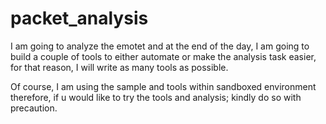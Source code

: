 # packet_analysis

I am going to analyze the emotet and at the end of the day, I am going to build a couple of tools to either automate or make the analysis task easier, for that reason, I will write as many tools as possible. 

Of course, I am using the sample and tools within sandboxed environment therefore, if u would like to try the tools and analysis; kindly do so with precaution. 
